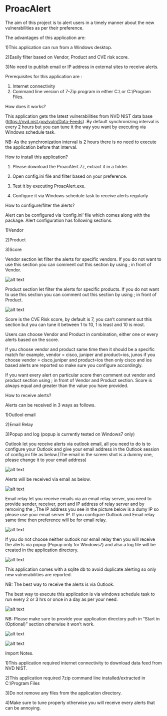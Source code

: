 # ProacAlert
The aim of this project is to alert users in a timely manner about the new vulnerabilities as per their preference.

The advantages of this application are:

1)This application can run from a Windows desktop.

2)Easily filter based on Vendor, Product and CVE risk score.

3)No need to publish email or IP address in external sites to receive alerts.


Prerequisites for this application are :
1) Internet connectivity
2) Command line version of 7-Zip program in either C:\ or C:\Program Files.

How does it works?

This application gets the latest vulnerabilities from NVD NIST data base (https://nvd.nist.gov/vuln/Data-Feeds) .By default synchronizing interval is every 2 hours but you can tune it the way you want by executing via Windows schedule task.

NB: As the synchronization interval is 2 hours there is no need to execute the application before that interval.

How to install this application?

1) Please download the ProacAlert.7z, extract it in a folder.

2) Open config.ini file and filter based on your preference.

3) Test it by executing ProacAlert.exe.

4) Configure it via Windows schedule task to receive alerts regularly

How to configure/filter the alerts?

Alert can be configured via ‘config.ini’ file which comes along with the package. Alert configuration has following sections.

1)Vendor

2)Product

3)Score

Vendor section let filter the alerts for specific vendors. If you do not want to use this section you can comment out this section by using ; in front of Vendor.

![alt text](https://s20.postimg.org/82x6q8bjh/conf6.png)

Product section let filter the alerts for specific products. If you do not want to use this section you can comment out this section by using ; in front of Product.

![alt text](https://s20.postimg.org/6nvm1mkrx/conf7.png)

Score is the CVE Risk score, by default is 7, you can’t comment out this section but you can tune it between 1 to 10, 1 is  least and 10 is most.

Users can choose Vendor and Product in combination, either one or every alerts based on the score.

If you choose vendor and product same time then it should be a specific match for example, vendor = cisco, juniper and product=ios, junos if you choose vendor = cisco,juniper and product=ios then only cisco and ios based alerts are reported so make sure you configure accordingly.

If you want every alert on particular score then comment out vendor and product section using ; in front of Vendor and Product section. Score is always equal and greater than the value you have provided.

How to receive alerts?

Alerts can be received in 3 ways as follows.

1)Outlool email

2)Email Relay

3)Popup and log (popup is currently tested on Windows7 only)

Outlook let you receive alerts via outlook email, all you need to do is to configure your Outlook and give your email address in the Outlook session of config.ini file as below.(The email in the screen shot is a dummy one, please change it to your email address)

![alt text](https://s20.postimg.org/ldo9bqn2l/conf7.png)

Alerts will be received via email as below.

![alt text](https://s20.postimg.org/mfyfualbh/al1.png)

Email relay let you receive emails via an email relay server, you need to provide sender, receiver, port and IP address of relay server and by removing the ;.The IP address you see in the picture below is a dumy IP so please use your email server IP. If you configure Outlook and Email relay same time then preference will be for email relay.

![alt text](https://s20.postimg.org/f1941e4fh/conf5.png)

If you do not choose neither outlook nor email relay then you will receive the alerts via popup (Popup only for Windows7) and also a log file will be created in the application directory. 

![alt text](https://s20.postimg.org/6vr238vm5/al2.png)

This application comes with a sqlite db to avoid duplicate alerting so only new vulnerabilities are reported.

NB: The best way to receive the alerts is via Outlook. 


The best way to execute this application is via windows schedule task to run every 2 or 3 hrs or once in a day as per your need. 

![alt text](https://s20.postimg.org/fbgml2ykt/sctask1.png)

NB: Please make sure to provide your application directory path in “Start in (Optional)” section otherwise it won’t work.

![alt text](https://s20.postimg.org/oj8v1vst9/sctask2.png)

![alt text](https://s20.postimg.org/m1x3unj7h/sctask3.png)

Import Notes.

1)This application required internet connectivity to download data feed from NVD NIST.

2)This application required 7zip command line installed/extracted in C:\Program Files

3)Do not remove any files from the application directory.

4)Make sure to tune properly otherwise you will receive every alerts that can be annoying.



